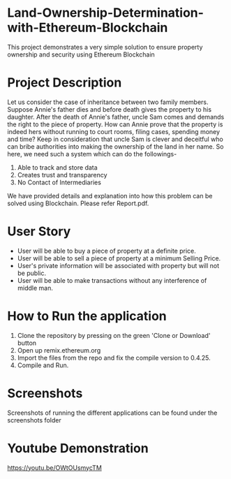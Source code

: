 # Land-Ownership-Determination-with-Ethereum-Blockchain
This project demonstrates a very simple solution to ensure property ownership and security using Ethereum Blockchain

# Project Description
Let us consider the case of inheritance between two family members. Suppose Annie's father dies and before death gives the property to his daughter. After the death of Annie's father, uncle Sam comes and demands the right to the piece of property. How can Annie prove that the property is indeed hers without running to court rooms, filing cases, spending money and time? Keep in consideration that uncle Sam is clever and deceitful who can bribe authorities into making the ownership of the land in her name.  So here, we need such a system which can do the followings-

1. Able to track and store data 
2. Creates trust and transparency
3. No Contact of Intermediaries

We have provided details and explanation into how this problem can be solved using Blockchain. Please refer Report.pdf. 

# User Story
- User will be able to buy a piece of property at a definite price.
- User will be able to sell a piece of property at a minimum Selling Price.
- User's private information will be associated with property but will not be public.
- User will be able to make transactions without any interference of middle man.

# How to Run the application

1. Clone the repository by pressing on the green 'Clone or Download' button 
2. Open up remix.ethereum.org 
3. Import the files from the repo and fix the compile version to 0.4.25.
4. Compile and Run. 

# Screenshots
Screenshots of running the different applications can be found under the screenshots folder

# Youtube Demonstration
https://youtu.be/OWtOUsmycTM
